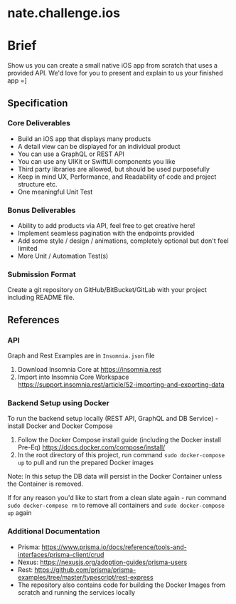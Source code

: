 # nate.challenge.ios

# Brief
Show us you can create a small native iOS app from scratch that uses a provided API.
We'd love for you to present and explain to us your finished app =]

## Specification

### Core Deliverables
- Build an iOS app that displays many products
- A detail view can be displayed for an individual product
- You can use a GraphQL or REST API
- You can use any UIKit or SwiftUI components you like
- Third party libraries are allowed, but should be used purposefully
- Keep in mind UX, Performance, and Readability of code and project structure etc.
- One meaningful Unit Test

### Bonus Deliverables
- Ability to add products via API, feel free to get creative here!
- Implement seamless pagination with the endpoints provided
- Add some style / design / animations, completely optional but don't feel limited
- More Unit / Automation Test(s)

### Submission Format
Create a git repository on GitHub/BitBucket/GitLab with your project including README file.

## References
### API
Graph and Rest Examples are in `Insomnia.json` file

1. Download Insomnia Core at https://insomnia.rest
2. Import into Insomnia Core Workspace https://support.insomnia.rest/article/52-importing-and-exporting-data

### Backend Setup using Docker
To run the backend setup locally (REST API, GraphQL and DB Service) - install Docker and Docker Compose
 
1. Follow the Docker Compose install guide (including the Docker install Pre-Eq) https://docs.docker.com/compose/install/
2. In the root directory of this project, run command `sudo docker-compose up` to pull and run the prepared Docker images

Note: In this setup the DB data will persist in the Docker Container unless the Container is removed. 

If for any reason you'd like to start from a clean slate again - run command `sudo docker-compose rm` to remove all containers and `sudo docker-compose up` again

### Additional Documentation

- Prisma: https://www.prisma.io/docs/reference/tools-and-interfaces/prisma-client/crud
- Nexus: https://nexusjs.org/adoption-guides/prisma-users
- Rest: https://github.com/prisma/prisma-examples/tree/master/typescript/rest-express
- The repository also contains code for building the Docker Images from scratch and running the services locally 
